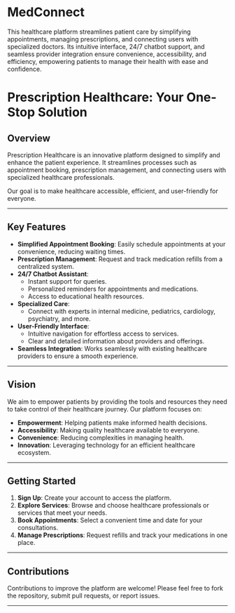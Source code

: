 # MedConnect
This healthcare platform streamlines patient care by simplifying appointments, managing prescriptions, and connecting users with specialized doctors. Its intuitive interface, 24/7 chatbot support, and seamless provider integration ensure convenience, accessibility, and efficiency, empowering patients to manage their health with ease and confidence.
# Prescription Healthcare: Your One-Stop Solution

## Overview
Prescription Healthcare is an innovative platform designed to simplify and enhance the patient experience. It streamlines processes such as appointment booking, prescription management, and connecting users with specialized healthcare professionals. 

Our goal is to make healthcare accessible, efficient, and user-friendly for everyone.

---

## Key Features
- **Simplified Appointment Booking**: Easily schedule appointments at your convenience, reducing waiting times.
- **Prescription Management**: Request and track medication refills from a centralized system.
- **24/7 Chatbot Assistant**:
  - Instant support for queries.
  - Personalized reminders for appointments and medications.
  - Access to educational health resources.
- **Specialized Care**:
  - Connect with experts in internal medicine, pediatrics, cardiology, psychiatry, and more.
- **User-Friendly Interface**:
  - Intuitive navigation for effortless access to services.
  - Clear and detailed information about providers and offerings.
- **Seamless Integration**: Works seamlessly with existing healthcare providers to ensure a smooth experience.

---

## Vision
We aim to empower patients by providing the tools and resources they need to take control of their healthcare journey. Our platform focuses on:
- **Empowerment**: Helping patients make informed health decisions.
- **Accessibility**: Making quality healthcare available to everyone.
- **Convenience**: Reducing complexities in managing health.
- **Innovation**: Leveraging technology for an efficient healthcare ecosystem.

---

## Getting Started
1. **Sign Up**: Create your account to access the platform.
2. **Explore Services**: Browse and choose healthcare professionals or services that meet your needs.
3. **Book Appointments**: Select a convenient time and date for your consultations.
4. **Manage Prescriptions**: Request refills and track your medications in one place.

---

## Contributions
Contributions to improve the platform are welcome! Please feel free to fork the repository, submit pull requests, or report issues.

---
